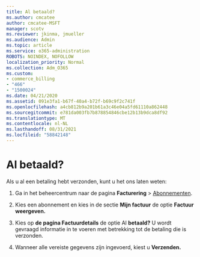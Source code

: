 ```yaml
---
title: Al betaald?
ms.author: cmcatee
author: cmcatee-MSFT
manager: scotv
ms.reviewer: jkinma, jmueller
ms.audience: Admin
ms.topic: article
ms.service: o365-administration
ROBOTS: NOINDEX, NOFOLLOW
localization_priority: Normal
ms.collection: Adm_O365
ms.custom:
- commerce_billing
- "466"
- "1500024"
ms.date: 04/21/2020
ms.assetid: 091e3fa1-b67f-40a4-b72f-b69c9f2c741f
ms.openlocfilehash: a4cb812b9a201b61a3c46e04a5fd61110a862448
ms.sourcegitcommit: e781da003fb7b878854846cbe12b13b9dca8df92
ms.translationtype: MT
ms.contentlocale: nl-NL
ms.lasthandoff: 08/31/2021
ms.locfileid: "58842148"
---
```

# <a name="already-paid"></a>Al betaald?

Als u al een betaling hebt verzonden, kunt u het ons laten weten:
  
1. Ga in het beheercentrum naar de pagina **Facturering** \> [Abonnementen](https://go.microsoft.com/fwlink/p/?linkid=842054).

2. Kies een abonnement en kies in de sectie **Mijn factuur** de optie **Factuur weergeven.**

3. Kies op **de pagina Factuurdetails** de optie Al **betaald?** U wordt gevraagd informatie in te voeren met betrekking tot de betaling die is verzonden.

4. Wanneer alle vereiste gegevens zijn ingevoerd, kiest u **Verzenden.**